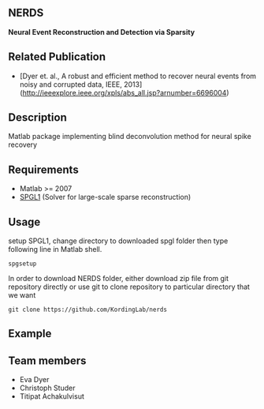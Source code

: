NERDS
---------
**Neural Event Reconstruction and Detection via Sparsity**

Related Publication
---------
* [Dyer et. al., A robust and efficient method to recover neural events from noisy and corrupted data, IEEE, 2013] (http://ieeexplore.ieee.org/xpls/abs_all.jsp?arnumber=6696004)

Description
---------
Matlab package implementing blind deconvolution method for neural spike recovery

Requirements
---------
* Matlab >= 2007
* [SPGL1](https://www.math.ucdavis.edu/~mpf/spgl1/) (Solver for large-scale sparse reconstruction)

Usage
---------
setup SPGL1, change directory to downloaded spgl folder then type following line in Matlab shell.

`spgsetup`

In order to download NERDS folder, either download zip file from git repository directly or use git to clone 
repository to particular directory that we want

`git clone https://github.com/KordingLab/nerds`

Example
---------



Team members
----------
* Eva Dyer
* Christoph Studer
* Titipat Achakulvisut
